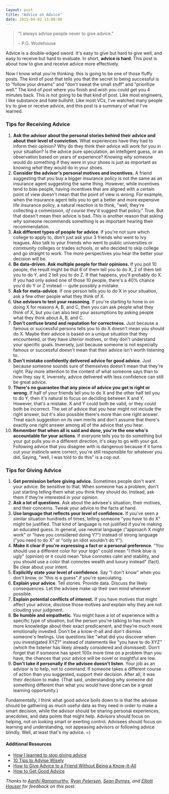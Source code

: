 ```yaml
---
layout: post
title: "Advice on Advice"
date: 2015-04-02 13:00:00
---
```

> "I always advise people never to give advice."  
> 
> \- P.G. Wodehouse
  
Advice is a double-edged sword. It's easy to give but hard to give well, and easy to receive but hard to evaluate. In short, **advice is hard**. This post is about how to give and receive advice more effectively.  
  

Now I know what you're thinking: this is going to be one of those fluffy posts. The kind of post that tells you that the secret to being successful is to "follow your dreams" and "don't sweat the small stuff" and "prioritize well." The kind of post where you finish and wish you could get you 4 minutes back. This is not going to be that kind of post. Like most engineers, I like substance and hate bullshit. Like most VCs, I've watched many people try to give or receive advice, and this post is a summary of what I've learned.  

### Tips for Receiving Advice

1. **Ask the advisor about the personal stories behind their advice and about their level of conviction.** What experiences have they had to inform their opinion? Why do they think their advice will work for you in your situation? Is the advice pure speculation, an intelligent guess, or an observation based on years of experience? Knowing _why_ someone would do something if they were in your shoes is just as important as knowing _what_ they would do in your shoes.
2. **Consider the advisor's personal motives and incentives.** A friend suggesting that you buy a bigger insurance policy is not the same as an insurance agent suggesting the same thing. However, while incentives tend to bias people, having incentives that are aligned with a certain point of view doesn't mean that the point of view is wrong. For example, when the insurance agent tells you to get a better and more expensive life insurance policy, a natural reaction is to think, "well, they're collecting a commission, _of course_ they'd suggest that policy." True. But that doesn't mean their advice is bad. This is another reason that asking _why_ someone recommends something is as important hearing their recommendation.
3. **Ask different types of people for advice**. If you're not sure which college to apply to, don't just ask your 3 friends who went to Ivy leagues. Also talk to your friends who went to public universities or community colleges or trades schools, or who decided to skip college and go straight to work. The more perspectives you hear the better your decision will be.
4. **Be data-driven. Ask multiple people for their opinions.** If you poll 10 people, the result might be that 6 of them tell you to do X, 2 of them tell you to do Y, and 2 tell you to do Z. If that happens, you'll probably do X. If you had only asked one of those 10 people, there's a 40% chance you'd do Y or Z instead -- quite possibly a mistake.
5. **Ask for meta-advice**. If one person tells you to do X in your situation, ask a few other people what they think of X.
6. **Use advisors to test your reasoning**. If you're starting to hone in on doing X for reasons A, B, and C, then you can ask people what they think of X, but you can also test your assumptions by asking people what they think about A, B, and C. 
7. **Don't confuse brand and reputation for correctness.** Just because a famous or successful persons tells you to do X doesn't mean you should do X. Maybe their advice is based on a unique situation that they encountered, or they have ulterior motives, or they don't understand your specific goals. Inversely, just because someone is not especially famous or successful doesn't mean that their advice isn't worth listening to.
8. **Don't mistake confidently delivered advice for good advice**. Just because someone sounds sure of themselves doesn't mean that they're right. Pay more attention to the content of what someone says than to how they say it. Inversely, advice delivered with less confidence can still be great advice.
9. **There's no guarantee that any piece of advice you get is right or wrong.** If half of your friends tell you to do X and the other half tell you to do Y, then it's natural to focus on deciding between X and Y. However, that's a mistake. X and Y could both be valid, or they could both be incorrect. The set of advice that you hear might not include the right answer, but it's also possible there's more than one right answer. Treat each suggestion on its own merits and don't assume that there's exactly one right answer among all of the advice that you hear.
10. **Remember that when all is said and done, you're the one who's accountable for your actions**. If everyone tells you to do something but your gut pulls you in a different direction, it's okay to go with your gut. Following advice that you disagree with is dangerous because if it turns out your instincts were correct, you're still responsible for whatever you did. Saying, "well, I was told to do this" is a cop out.

### Tips for Giving Advice

1. **Get permission before giving advice**. Sometimes people don't want your advice. Be sensitive to that. When someone has a problem, don't just starting telling them what you think they should do. Instead, ask them if they're interested in your opinion.
2. **Ask a lot of questions**. Ask about the advisee's situation, their motives, and their concerns. Tweak your advice to the facts at hand.
3. **Use language that reflects your level of confidence.** If you've seen a similar situation hundreds of times, telling someone "you _have_ to do X" might be justified. That kind of language is not justified if you're making an educated guess. In general, use neutral language ("approach X might work" or "have you considered doing Y?") instead of strong language ("you need to do X" or "only an idiot wouldn't do Y").
4. **Make it clear if you're expressing a fact or a personal preference**. "You should use a different color for your logo" could mean "I think blue is ugly" (opinion) or it could mean "blue connotes calm and stability, and you should use a color that connotes wealth and luxury instead" (fact). Be clear about your intent.
5. **Explicitly state your level of confidence**. Say "I don't know" when you don't know, or "this is a guess" if you're speculating.
6. **Explain your advice**. Tell stories. Provide data. Discuss the likely consequences. Let the advisee make up their own mind whenever possible.
7. **Explain potential conflicts of interest.** If you have motives that might affect your advice, disclose those motives and explain why they are not clouding your judgment.
8. **Be humble and empathetic**. You might have a lot of experience with a specific type of situation, but the person you're talking to has much more knowledge about their exact predicament, and they're much more emotionally invested. Don't be a know-it-all and don't dismiss someone's  feelings. Use questions like "what did you discover when you investigated XYZ?" instead of statements like "you have to do XYZ" (which the listener has likely already considered and dismissed). Don't forget that if someone has spent 100x more time on a problem than you have, the chances that your advice will be novel or insightful are low. 
9. **Don't take it personally if the advisee doesn't listen**. Your job as an advisor is to help, not to command. If someone takes a different course of action than you suggested, support their decision. After all, it was their decision to make. (That said, understanding why someone did something different than what you would have done can be a great learning opportunity.)
  

Fundamentally, I think what good advice boils down to is that the advisee should be gathering as much useful data as they need in order to make a smart decision, while the advisor should be sharing personal experiences, anecdotes, and data points that might help. Advisors should focus on helping, not on looking smart or exerting control. Advisees should focus on learning and understanding, not appeasing advisors or following advice blindly. Well, at least that's my advice. =)

#### Additional Resources
* <a href="http://jamesavery.io/how-i-learned-to-stop-giving-advice/" target="_blank">How I learned to stop giving advice</a>
* <a href="http://tinybuddha.com/blog/10-tips-advise-wisely-how-to-give-advice-that-actually-helps/" target="_blank">10 Tips to Advise Wisely</a>
* <a href="http://lifehacker.com/5950472/how-to-give-advice-to-a-friend-without-being-a-know-it-all" target="_blank">How to Give Advice to a Friend Without Being a Know-It-All</a>
* <a href="http://www.wisebread.com/how-to-get-good-advice" target="_blank">How to Get Good Advice</a>  

*Thanks to <a href="https://twitter.com/aarthir" target="_blank">Aarthi Ramamurthy</a>, <a href="https://twitter.com/typesfast" target="_blank">Ryan Petersen</a>, <a href="https://twitter.com/sbyrnes" target="_blank">Sean Byrnes</a>, and <a href="https://twitter.com/hauspoor" target="_blank">Elliott Hauser</a> for feedback on this post.*